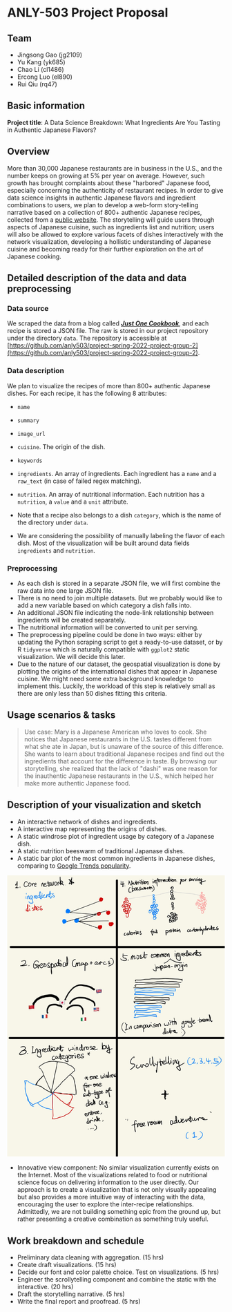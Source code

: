 # ANLY-503 Project Proposal

## Team

- Jingsong Gao (jg2109)
- Yu Kang (yk685)
- Chao Li (cl1486)
- Ercong Luo (el890)
- Rui Qiu (rq47)

## Basic information

**Project title**: A Data Science Breakdown: What Ingredients Are You Tasting in Authentic Japanese Flavors?

## Overview

More than 30,000 Japanese restaurants are in business in the U.S., and the number keeps on growing at 5% per year on average. However, such growth has brought complaints about these "harbored" Japanese food, especially concerning the authenticity of restaurant recipes. In order to give data science insights in authentic Japanese flavors and ingredient combinations to users, we plan to develop a web-form story-telling narrative based on a collection of 800+ authentic Japanese recipes, collected from a [public website](https://www.justonecookbook.com/). The storytelling will guide users through aspects of Japanese cuisine, such as ingredients list and nutrition; users will also be allowed to explore various facets of dishes interactively with the network visualization, developing a hollistic understanding of Japanese cuisine and becoming ready for their further exploration on the art of Japanese cooking.

## Detailed description of the data and data preprocessing

### Data source

We scraped the data from a blog called ***[Just One Cookbook](https://www.justonecookbook.com/yaki-onigiri-grilled-rice-ball/)***, and each recipe is stored a JSON file. The raw is stored in our project repository under the directory `data`. The repository is accessible at [https://github.com/anly503/project-spring-2022-project-group-2](https://github.com/anly503/project-spring-2022-project-group-2).

### Data description

We plan to visualize the recipes of more than 800+ authentic Japanese dishes. For each recipe, it has the following 8 attributes:

- `name`

- `summary`

- `image_url`

- `cuisine`. The origin of the dish.

- `keywords`

- `ingredients`. An array of ingredients. Each ingredient has a `name` and a `raw_text` (in case of failed regex matching).

- `nutrition`. An array of nutritional information. Each nutrition has a `nutrition`, a `value` and a `unit` attribute.

- Note that a recipe also belongs to a dish `category`, which is the name of the directory under `data`.

- We are considering the possibility of manually labeling the flavor of each dish. Most of the visualization will be built around data fields `ingredients` and `nutrition`.

### Preprocessing

- As each dish is stored in a separate JSON file, we will first combine the raw data into one large JSON file.
- There is no need to join multiple datasets. But we probably would like to add a new variable based on which category a dish falls into.
- An additional JSON file indicating the node-link relationship between ingredients will be created separately.
- The nutritional information will be converted to unit per serving.
- The preprocessing pipeline could be done in two ways: either by updating the Python scraping script to get a ready-to-use dataset, or by R `tidyverse` which is naturally compatible with `ggplot2` static visualization. We will decide this later.
- Due to the nature of our dataset, the geospatial visualization is done by plotting the origins of the international dishes that appear in Japanese cuisine. We might need some extra background knowledge to implement this. Luckily, the workload of this step is relatively small as there are only less than 50 dishes fitting this criteria.

## Usage scenarios & tasks

> Use case: Mary is a Japanese American who loves to cook. She notices that Japanese restaurants in the U.S. tastes different from what she ate in Japan, but is unaware of the source of this difference. She wants to learn about traditional Japanese recipes and find out the ingredients that account for the difference in taste. By browsing our storytelling, she realized that the lack of "dashi" was one reason for the inauthentic Japanese restaurants in the U.S., which helped her make more authentic Japanese food.

## Description of your visualization and sketch

- An interactive network of dishes and ingredients.
- A interactive map representing the origins of dishes.
- A static windrose plot of ingredient usage by category of a Japanese dish.
- A static nutrition beeswarm of traditional Japanase dishes.
- A static bar plot of the most common ingredients in Japanese dishes, comparing to [Google Trends popularity](https://trends.google.com/trends/explore?date=all&geo=US&q=%2Fm%2F0169z_,%2Fm%2F057z_).

![sketch](project-proposal-sketch.jpg)

- Innovative view component: No similar visualization currently exists on the Internet. Most of the visualizations related to food or nutritional science focus on delivering information to the user directly. Our approach is to create a visualization that is not only visually appealing but also provides a more intuitive way of interacting with the data, encouraging the user to explore the inter-recipe relationships. Admittedly, we are not building something epic from the ground up, but rather presenting a creative combination as something truly useful.

## Work breakdown and schedule

- Preliminary data cleaning with aggregation. (15 hrs)
- Create draft visualizations. (15 hrs)
- Decide our font and color palette choice. Test on visualizations. (5 hrs)
- Engineer the scrollytelling component and combine the static with the interactive. (20 hrs)
- Draft the storytelling narrative. (5 hrs)
- Write the final report and proofread. (5 hrs)